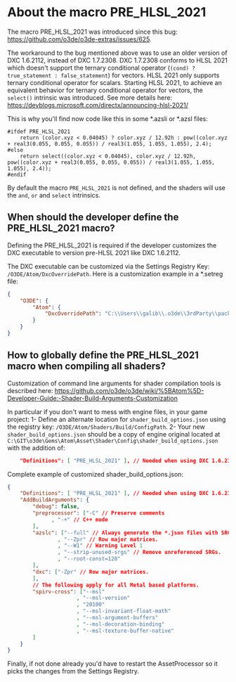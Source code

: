 # About the macro PRE_HLSL_2021

The macro PRE_HLSL_2021 was introduced since this bug:  https://github.com/o3de/o3de-extras/issues/625.

The workaround to the bug mentioned above was to use an older version of DXC 1.6.2112, instead of DXC 1.7.2308. DXC 1.7.2308 conforms to HLSL 2021 which doesn't support the ternary conditional operator (`(cond) ? true_statement : false_statement`) for vectors. HLSL 2021 only supports ternary conditional operator for scalars. Starting HLSL 2021, to achieve an equivalent behavior for ternary conditional operator for vectors, the `select()` intrinsic was introduced. See more details here:
https://devblogs.microsoft.com/directx/announcing-hlsl-2021/

This is why you'll find now code like this in some *.azsli or *.azsl files:
```hlsl
#ifdef PRE_HLSL_2021
    return (color.xyz < 0.04045) ? color.xyz / 12.92h : pow((color.xyz + real3(0.055, 0.055, 0.055)) / real3(1.055, 1.055, 1.055), 2.4);
#else
    return select((color.xyz < 0.04045), color.xyz / 12.92h, pow((color.xyz + real3(0.055, 0.055, 0.055)) / real3(1.055, 1.055, 1.055), 2.4));
#endif
```

By default the macro `PRE_HLSL_2021` is not defined, and the shaders will use the `and`, `or` and `select` intrinsics.

## When should the developer define the PRE_HLSL_2021 macro?
Defining the PRE_HLSL_2021 is required if the developer customizes the DXC executable to version pre-HLSL 2021 like DXC 1.6.2112.

The DXC executable can be customized via the Settings Registry Key:
`/O3DE/Atom/DxcOverridePath`.
Here is a customization example in a *.setreg file:
```json
{
    "O3DE": {
        "Atom": {
            "DxcOverridePath": "C:\\Users\\galib\\.o3de\\3rdParty\\packages\\DirectXShaderCompilerDxc-1.6.2112-o3de-rev1-windows\\DirectXShaderCompilerDxc\\bin\\Release\\dxc.exe"
        }
    }
}
```

## How to globally define the PRE_HLSL_2021 macro when compiling all shaders?
Customization of command line arguments for shader compilation tools is described here:
https://github.com/o3de/o3de/wiki/%5BAtom%5D-Developer-Guide:-Shader-Build-Arguments-Customization

In particular if you don't want to mess with engine files, in your game project:
1- Define an alternate location for `shader_build_options.json` using the registry key: `/O3DE/Atom/Shaders/Build/ConfigPath`.
2- Your new `shader_build_options.json` should be a copy of engine original located at `C:\GIT\o3de\Gems\Atom\Asset\Shader\Config\shader_build_options.json` with the addition of:
```json
    "Definitions": [ "PRE_HLSL_2021" ], // Needed when using DXC 1.6.2112
```
Complete example of customized shader_build_options.json:
```json
{
    "Definitions": [ "PRE_HLSL_2021" ], // Needed when using DXC 1.6.2112
    "AddBuildArguments": {
        "debug": false,
        "preprocessor": ["-C" // Preserve comments
              , "-+" // C++ mode
        ],
        "azslc": ["--full" // Always generate the *.json files with SRG and reflection info.
                , "--Zpr" // Row major matrices.
                , "--W1" // Warning Level 1
                , "--strip-unused-srgs" // Remove unreferenced SRGs.
                , "--root-const=128"
        ],
        "dxc": ["-Zpr" // Row major matrices.
        ],
        // The following apply for all Metal based platforms.
        "spirv-cross": ["--msl"
                      , "--msl-version"
                      , "20100"
                      , "--msl-invariant-float-math"
                      , "--msl-argument-buffers"
                      , "--msl-decoration-binding"
                      , "--msl-texture-buffer-native"
        ]
    }
}
```

Finally, if not done already you'd have to restart the AssetProcessor so it picks the changes from the Settings Registry.
